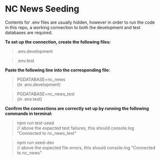# NC News Seeding

Contents for .env files are usually hidden, however in order to run the code in this repo, a working connection to both the development and test databases are required.

**To set up the connection, create the following files:**

> .env.development

> .env.test

**Paste the following line into the corresponding file:**

> PGDATABASE=nc_news  
> (in .env.development)

> PGDATABASE=nc_news_test  
> (in .env.test)

**Confirm the connections are correctly set up by running the following commands in terminal:**

> npm run test-seed  
> // above the expected test failures, this should console.log "Connected to nc_news_test"

> npm run seed-dev  
> // above the expected file errors, this should console.log "Connected to nc_news"
